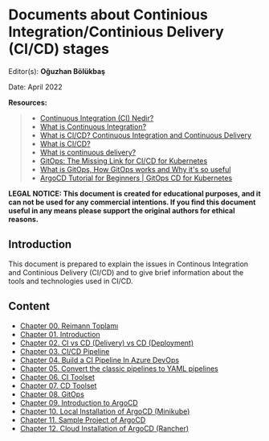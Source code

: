# Documents about Continious Integration/Continious Delivery (CI/CD) stages

Editor(s): **Oğuzhan Bölükbaş**

Date: April 2022

**Resources:**

> - [Continuous Integration (CI) Nedir?](https://medium.com/bili%C5%9Fim-hareketi/continuous-integration-ci-nedir-fa5dc44e4eb3)
> - [What is Continuous Integration?](https://docs.microsoft.com/en-us/devops/develop/what-is-continuous-integration)
> - [What is CI/CD? Continuous Integration and Continuous Delivery](https://www.guru99.com/continuous-integration.html)
> - [What is CI/CD?](https://www.redhat.com/en/topics/devops/what-is-ci-cd)
> - [What is continuous delivery?](https://www.redhat.com/en/topics/devops/what-is-continuous-delivery)
> - [GitOps: The Missing Link for CI/CD for Kubernetes](https://containerjournal.com/features/gitops-the-missing-link-for-ci-cd-for-kubernetes/)
> - [What is GitOps, How GitOps works and Why it's so useful](https://www.youtube.com/watch?v=f5EpcWp0THw&ab_channel=TechWorldwithNana)
> - [ArgoCD Tutorial for Beginners | GitOps CD for Kubernetes](https://www.youtube.com/watch?v=MeU5_k9ssrs)

**LEGAL NOTICE: This document is created for educational purposes, and it can not be used for any commercial intentions. If you find this document useful in any means please support the original authors for ethical reasons.**

## Introduction

This document is prepared to explain the issues in Continous Integration and Continious Delivery (CI/CD) and to give brief information about the tools and technologies used in CI/CD.

## Content

- [Chapter 00. Reimann Toplamı](ch00-riemann-toplami.md)
- [Chapter 01. Introduction](ch01-introduction.md)
- [Chapter 02. CI vs CD (Delivery) vs CD (Deployment)](ch02-ci-vs-cd-vs-cd.md)
- [Chapter 03. CI/CD Pipeline](ch03-ci-cd-pipeline.md)
- [Chapter 04. Build a CI Pipeline In Azure DevOps](ch04-build-a-ci-pipeline-in-azure-devops.md)
- [Chapter 05. Convert the classic pipelines to YAML pipelines](ch05-converting-pipelines.md)
- [Chapter 06. CI Toolset](ch06-ci-toolset.md)
- [Chapter 07. CD Toolset](ch07-cd-toolset.md)
- [Chapter 08. GitOps](ch08-gitops.md)
- [Chapter 09. Introduction to ArgoCD](ch09-argocd-introduction.md)
- [Chapter 10. Local Installation of ArgoCD (Minikube)](ch09-argocd-introduction.md)
- [Chapter 11. Sample Project of ArgoCD](ch09-argocd-introduction.md)
- [Chapter 12. Cloud Installation of ArgoCD (Rancher)](ch09-argocd-introduction.md)
